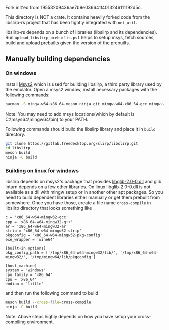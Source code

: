 Fork init'ed from 19553209436ae7b9e036641f4013246111192d5c.

This directory is NOT a crate. It contains heavily forked code from the
libslirp-rs project that has been tightly integrated with `net_util`.

libslirp-rs depends on a bunch of libraries (libslirp and its dependencies).
Run `upload_libslirp_prebuilts.ps1` helps to setup msys, fetch sources, build and
upload prebuilts given the version of the prebuilts.



## Manually building dependencies

### On windows

Install [Msys2](https://www.msys2.org) which is used for building libslirp, a third party library
used by the emulator. Open a msys2 window, install necessary packages with the following commands:

```sh
pacman -S mingw-w64-x86_64-meson ninja git mingw-w64-x86_64-gcc mingw-w64-x86_64-glib2 mingw-w64-x86_64-pkg-config
```

Note: You may need to add msys locations(which by default is C:\\msys64\\mingw64\\bin) to your PATH.

Following commands should build the libslirp library and place it in `build` directory.

```sh
git clone https://gitlab.freedesktop.org/slirp/libslirp.git
cd libslirp
meson build
ninja -C build
```

### Building on linux for windows

libslirp depends on msys2's package that provides
[libglib-2.0-0.dll](https://packages.msys2.org/package/mingw-w64-x86_64-glib2) and glib inturn
depends on a few other libraries. On linux libglib-2.0-0.dll is not available as a dll with mingw
setup or in another other apt packages. So you need to build dependent libraries either manually or
get them prebuilt from somewhere. Once you have those, create a file name `cross-compile` in
libslirp directory that looks something like

```
c = 'x86_64-w64-mingw32-gcc'
cpp = 'x86_64-w64-mingw32-g++'
ar = 'x86_64-w64-mingw32-ar'
strip = 'x86_64-w64-mingw32-strip'
pkgconfig = 'x86_64-w64-mingw32-pkg-config'
exe_wrapper = 'wine64'

[built-in options]
pkg_config_path = ['/tmp/x86_64-w64-mingw32/lib/', '/tmp/x86_64-w64-mingw32/', '/tmp/mingw64/lib/pkgconfig']

[host_machine]
system = 'windows'
cpu_family = 'x86_64'
cpu = 'x86_64'
endian = 'little'
```

and then run the following command to build

```sh
meson build --cross-file=cross-compile
ninja -C build
```

Note: Above steps highly depends on how you have setup your cross-compiling environment.

